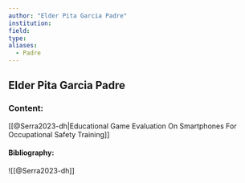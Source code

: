 ```yaml
---
author: "Elder Pita Garcia Padre"
institution:
field:
type:
aliases:
  - Padre
---
```


## Elder Pita Garcia Padre

### Content:
[[@Serra2023-dh|Educational Game Evaluation On Smartphones For Occupational Safety Training]]

#### Bibliography:

![[@Serra2023-dh]]